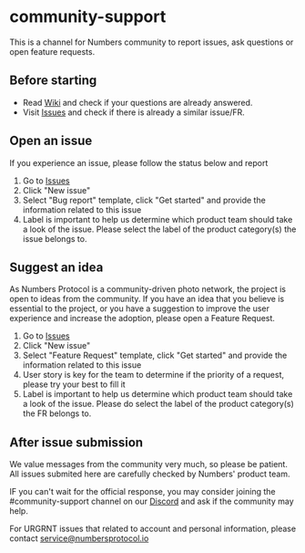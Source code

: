 # community-support

This is a channel for Numbers community to report issues, ask questions or open feature requests. 

## Before starting

* Read [Wiki](https://github.com/numbersprotocol/community-support/wiki) and check if your questions are already answered.
* Visit [Issues](https://github.com/numbersprotocol/community-support/issues) and check if there is already a similar issue/FR.

## Open an issue

If you experience an issue, please follow the status below and report

1. Go to [Issues](https://github.com/numbersprotocol/community-support/issues)
2. Click "New issue"
3. Select "Bug report" template, click "Get started" and provide the information related to this issue
4. Label is important to help us determine which product team should take a look of the issue. Please select the label of the product category(s) the issue belongs to.

## Suggest an idea

As Numbers Protocol is a community-driven photo network, the project is open to ideas from the community. 
If you have an idea that you believe is essential to the project, or you have a suggestion to improve the user experience and increase the adoption, 
please open a Feature Request.

1. Go to [Issues](https://github.com/numbersprotocol/community-support/issues)
2. Click "New issue"
3. Select "Feature Request" template, click "Get started" and provide the information related to this issue
4. User story is key for the team to determine if the priority of a request, please try your best to fill it
4. Label is important to help us determine which product team should take a look of the issue. Please do select the label of the product category(s) the FR belongs to.

## After issue submission

We value messages from the community very much, so please be patient. 
All issues submited here are carefully checked by Numbers' product team.

IF you can't wait for the official response, 
you may consider joining the #community-support channel on our [Discord](https://link.numbersprotocol.io/discord) and ask if the community may help. 

For URGRNT issues that related to account and personal information, please contact service@numbersprotocol.io

